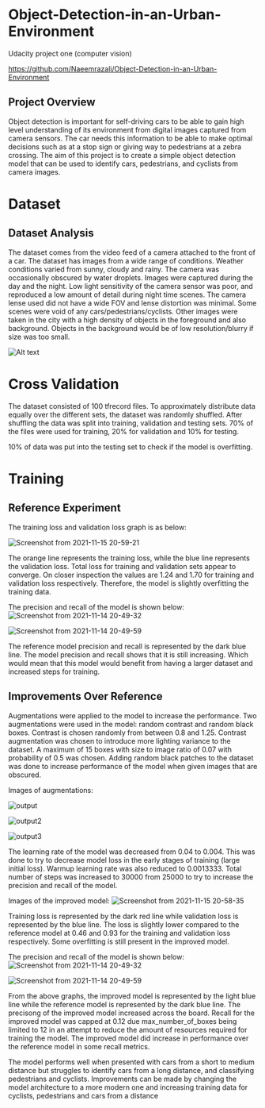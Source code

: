 # Object-Detection-in-an-Urban-Environment
Udacity project one (computer vision)

https://github.com/Naeemrazali/Object-Detection-in-an-Urban-Environment

## Project Overview
Object detection is important for self-driving cars to be able to gain high level understanding of its environment from digital images captured from camera sensors. The car needs this information to be able to make optimal decisions such as at a stop sign or giving way to pedestrians at a zebra crossing. The aim of this project is to create a simple object detection model that can be used to identify cars, pedestrians, and cyclists from camera images.

# Dataset 

## Dataset Analysis
The dataset comes from the video feed of a camera attached to the front of a car. The dataset has images from a wide range of conditions. Weather conditions varied from sunny, cloudy and rainy. The camera was occasionally obscured by water droplets. Images were captured during the day and the night. Low light sensitivity of the camera sensor was poor, and reproduced a low amount of detail during night time scenes. The camera lense used did not have a wide FOV and lense distortion was minimal. Some scenes were void of any cars/pedestrians/cyclists. Other images were taken in the city with a high density of objects in the foreground and also background. Objects in the background would be of low resolution/blurry if size was too small. 

![Alt text](https://user-images.githubusercontent.com/38019946/141030902-4a5a30a8-4046-45a0-9384-ef38efc45db4.png?raw=true "Ten images extracted from dataset")

# Cross Validation 
The dataset consisted of 100 tfrecord files. To approximately distribute data equally over the different sets, the dataset was randomly shuffled. After shuffling the data was split into training, validation and testing sets. 70% of the files were used for training, 20% for validation and 10% for testing. 

10% of data was put into the testing set to check if the model is overfitting.

# Training 

## Reference Experiment
The training loss and validation loss graph is as below:

![Screenshot from 2021-11-15 20-59-21](https://user-images.githubusercontent.com/38019946/141743835-1f759182-8fd7-44fd-b61e-859b2c817e69.png)

The orange line represents the training loss, while the blue line represents the validation loss. Total loss for training and validation sets appear to converge. On closer inspection the values are 1.24 and 1.70 for training and validation loss respectively. Therefore, the model is slightly overfitting the training data. 

The precision and recall of the model is shown below:
![Screenshot from 2021-11-14 20-49-32](https://user-images.githubusercontent.com/38019946/141747672-18001c97-46f4-45bc-bb58-82c1591d8b7b.png)

![Screenshot from 2021-11-14 20-49-59](https://user-images.githubusercontent.com/38019946/141748418-37527f13-57d8-4c2c-a5fe-7cd72f8e032a.png)

The reference model precision and recall is represented by the dark blue line. The model precision and recall shows that it is still increasing. Which would mean that this model would benefit from having a larger dataset and increased steps for training.  


## Improvements Over Reference
 
Augmentations were applied to the model to increase the performance. Two augmentations were used in the model: random contrast and random black boxes. Contrast is chosen randomly from between 0.8 and 1.25. Contrast augmentation was chosen to introduce more lighting variance to the dataset. A maximum of 15 boxes with size to image ratio of 0.07 with probability of 0.5 was chosen. Adding random black patches to the dataset was done to increase performance of the model when given images that are obscured. 

Images of augmentations:

![output](https://user-images.githubusercontent.com/38019946/141760185-502d3662-8d04-434e-99cd-7da033a4acf3.png)

![output2](https://user-images.githubusercontent.com/38019946/141760196-9127f4b7-b44e-44db-9e18-d587ba2e64ef.png)

![output3](https://user-images.githubusercontent.com/38019946/141760218-24121ba1-4412-41d7-b3eb-1a877d5969df.png)


The learning rate of the model was decreased from 0.04 to 0.004. This was done to try to decrease model loss in the early stages of training (large initial loss). Warmup learning rate was also reduced to 0.0013333. Total number of steps was increased to 30000 from 25000 to try to increase the precision and recall of the model. 

Images of the improved model:
![Screenshot from 2021-11-15 20-58-35](https://user-images.githubusercontent.com/38019946/141743842-78d6684b-da77-4901-beb9-81fb2d064519.png)

Training loss is represented by the dark red line while validation loss is represented by the blue line. The loss is slightly lower compared to the reference model at 0.46 and 0.93 for the training and validation loss respectively. Some overfitting is still present in the improved model. 

The precision and recall of the model is shown below:
![Screenshot from 2021-11-14 20-49-32](https://user-images.githubusercontent.com/38019946/141747672-18001c97-46f4-45bc-bb58-82c1591d8b7b.png)

![Screenshot from 2021-11-14 20-49-59](https://user-images.githubusercontent.com/38019946/141748418-37527f13-57d8-4c2c-a5fe-7cd72f8e032a.png)

From the above graphs, the improved model is represented by the light blue line while the reference model is represented by the dark blue line. The precisong of the improved model increased across the board. Recall for the improved model was capped at 0.12 due max_number_of_boxes being limited to 12 in an attempt to reduce the amount of resources required for training the model. The improved model did increase in performance over the reference model in some recall metrics. 

The model performs well when presented with cars from a short to medium distance but struggles to identify cars from a long distance, and classifying pedestrians and cyclists. Improvements can be made by changing the model architecture to a more modern one and increasing training data for cyclists, pedestrians and cars from a distance
